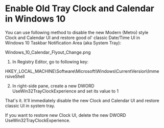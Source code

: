 <b><h1> Enable Old Tray Clock and Calendar in Windows 10 </h1></b>

You can use following method to disable the new Modern (Metro) style Clock and Calendar UI and restore good ol' classic Date/Time UI in Windows 10 Taskbar Notification Area (aka System Tray):

Windows_10_Calendar_Flyout_Change.png

1. In Registry Editor, go to following key:

HKEY_LOCAL_MACHINE\Software\Microsoft\Windows\CurrentVersion\ImmersiveShell

2. In right-side pane, create a new DWORD UseWin32TrayClockExperience and set its value to 1

That's it. It'll immediately disable the new Clock and Calendar UI and restore classic UI in system tray.

If you want to restore new Clock UI, delete the new DWORD UseWin32TrayClockExperience.
